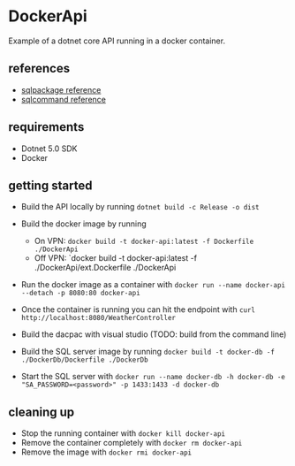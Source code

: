 # DockerApi

Example of a dotnet core API running in a docker container.

## references

- [sqlpackage reference](https://docs.microsoft.com/en-us/sql/tools/sqlpackage/sqlpackage-publish?view=sql-server-ver15)
- [sqlcommand reference](https://docs.microsoft.com/en-us/sql/tools/sqlcmd-utility?view=sql-server-ver15)

## requirements

- Dotnet 5.0 SDK
- Docker

## getting started

- Build the API locally by running `dotnet build -c Release -o dist`
- Build the docker image by running 
	- On VPN: `docker build -t docker-api:latest -f Dockerfile ./DockerApi`
	- Off VPN: `docker build -t docker-api:latest -f ./DockerApi/ext.Dockerfile ./DockerApi
- Run the docker image as a container with `docker run --name docker-api --detach -p 8080:80 docker-api`
- Once the container is running you can hit the endpoint with `curl http://localhost:8080/WeatherController`

- Build the dacpac with visual studio (TODO: build from the command line)

- Build the SQL server image by running `docker build -t docker-db -f ./DockerDb/Dockerfile ./DockerDb`
- Start the SQL server
  with `docker run --name docker-db -h docker-db -e "SA_PASSWORD=<password>" -p 1433:1433 -d docker-db`

## cleaning up

- Stop the running container with `docker kill docker-api`
- Remove the container completely with `docker rm docker-api`
- Remove the image with `docker rmi docker-api`